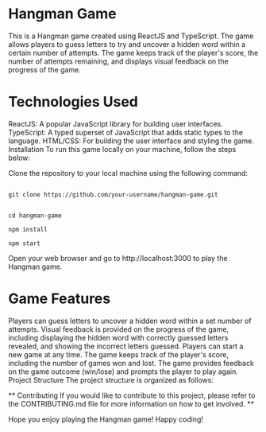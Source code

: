 <h1>Hangman Game</h1>
This is a Hangman game created using ReactJS and TypeScript. The game allows players to guess letters to try and uncover a hidden word within a certain number of attempts. The game keeps track of the player's score, the number of attempts remaining, and displays visual feedback on the progress of the game.



<h1>Technologies Used</h1>
ReactJS: A popular JavaScript library for building user interfaces.
TypeScript: A typed superset of JavaScript that adds static types to the language.
HTML/CSS: For building the user interface and styling the game.
Installation
To run this game locally on your machine, follow the steps below:

Clone the repository to your local machine using the following command:

```

git clone https://github.com/your-username/hangman-game.git
 
```

```
cd hangman-game
```

```
npm install
```

```
npm start
```
Open your web browser and go to http://localhost:3000 to play the Hangman game.

<h1>Game Features</h2>
Players can guess letters to uncover a hidden word within a set number of attempts.
Visual feedback is provided on the progress of the game, including displaying the hidden word with correctly guessed letters revealed, and showing the incorrect letters guessed.
Players can start a new game at any time.
The game keeps track of the player's score, including the number of games won and lost.
The game provides feedback on the game outcome (win/lose) and prompts the player to play again.
Project Structure
The project structure is organized as follows:



**
Contributing
If you would like to contribute to this project, please refer to the CONTRIBUTING.md file for more information on how to get involved.
**




Hope you enjoy playing the Hangman game!  Happy coding!
